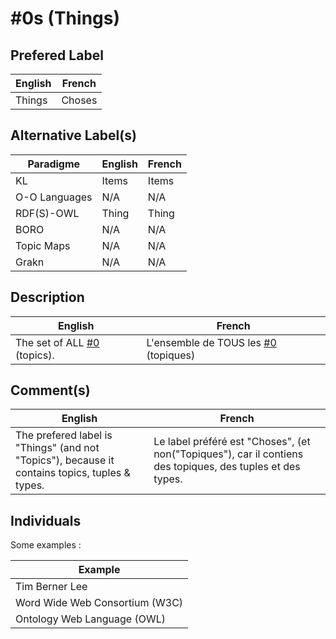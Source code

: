 #0s (Things)
==

Prefered Label
-
<table>
    <thead>
        <tr>
            <th>English</th>
            <th>French</th>
        </tr>
    </thead>
    <tbody>
        <tr>
            <td>Things</td>
            <td>Choses</td>
        </tr>
    </tbody>
</table>

Alternative Label(s)
-
<table>
    <thead>
        <tr>
            <th>Paradigme</th>
            <th>English</th>
            <th>French</th>
        </tr>
    </thead>
    <tbody>
       <tr>
            <td>KL</td>
            <td>Items</td>
            <td>Items</td>
        </tr>
        <tr>
            <td>O-O Languages</td>
            <td>N/A</td>
            <td>N/A</td>
       </tr>
       <tr>
            <td>RDF(S)-OWL</td>
            <td>Thing</td>
            <td>Thing</td>
        </tr>
        <tr>
            <td>BORO</td>
            <td>N/A</td>
            <td>N/A</td>
        </tr>
        <tr>
            <td>Topic Maps</td>
            <td>N/A</td>
            <td>N/A</td>
        </tr>
        <tr>
            <td>Grakn</td>
            <td>N/A</td>
            <td>N/A</td>
        </tr>
    </tbody>
</table>

Description
-
<table>
    <thead>
        <tr>
            <th>English</th>
            <th>French</th>
        </tr>
    </thead>
    <tbody>
        <tr>
            <td>The set of ALL <a href="https://github.com/iPlumb3r/KeQuarks/blob/master/1_Semantic/Conceptionary/%230_topic.md">#0</a> (topics).</td>
            <td>L'ensemble de TOUS les <a href="https://github.com/iPlumb3r/KeQuarks/blob/master/1_Semantic/Conceptionary/%230_topic.md">#0</a> (topiques)</td>
        </tr>
    </tbody>
</table>

Comment(s)
-
<table>
    <thead>
        <tr>
            <th>English</th>
            <th>French</th>
        </tr>
    </thead>
    <tbody>
        <tr>
            <td>The prefered label is "Things" (and not "Topics"), because it contains topics, tuples & types.</td>
            <td>Le label préféré est "Choses", (et non("Topiques"), car il contiens des topiques, des tuples et des types.</td>
        </tr>
    </tbody>
</table>

Individuals
-

Some examples : 
<table>
    <thead>
        <tr>
            <th>Example</th>
        </tr>
    </thead>
    <tbody>
        <tr>
            <td>Tim Berner Lee</td>
        </tr>
        <tr>
            <td>Word Wide Web Consortium (W3C)</td>
        </tr>
        <tr>
            <td>Ontology Web Language (OWL)</td>
        </tr>
    </tbody>
</table>


